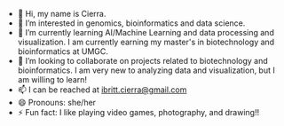 - 👋 Hi, my name is Cierra.
- 👀 I’m interested in genomics, bioinformatics and data science.
- 🌱 I’m currently learning AI/Machine Learning and data processing and visualization. I am currently earning my master's in biotechnology and bioinformatics at UMGC.
- 💞️ I’m looking to collaborate on projects related to biotechnology and bioinformatics. I am very new to analyzing data and visualization, but I am willing to learn!
- 📫 I can be reached at ibritt.cierra@gmail.com
- 😄 Pronouns: she/her
- ⚡ Fun fact: I like playing video games, photography, and drawing!!

<!---
cierrak18/cierrak18 is a ✨ special ✨ repository because its `README.md` (this file) appears on your GitHub profile.
You can click the Preview link to take a look at your changes.
--->
